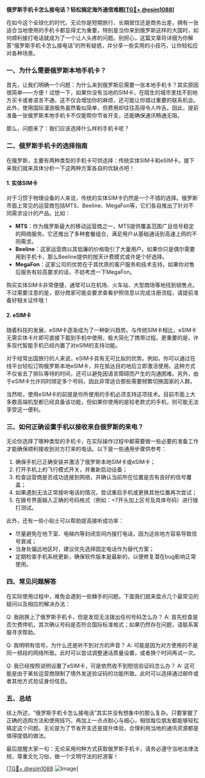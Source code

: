 **俄罗斯手机卡怎么接电话？轻松搞定海外通信难题[[TG💪+ @esim1088](https://t.me/s/esim1088)]**

在如今这个全球化的时代，无论你是短期旅行、长期居住还是商务出差，拥有一张适合当地使用的手机卡都显得尤为重要。特别是当你来到俄罗斯这样的大国时，如何顺利接打电话就成为了一个让人头疼的问题。别担心，这篇文章将详细为你解答“俄罗斯手机卡怎么接电话”的所有疑惑，并分享一些实用的小技巧，让你轻松应对各种场景。

### 一、为什么需要俄罗斯本地手机卡？

首先，让我们明确一个问题：为什么来到俄罗斯后需要一张本地手机卡？其实原因很简单——方便！试想一下，如果你没有当地的SIM卡，在陌生的城市里找不到地方买卡或者语言不通，这不仅会增加你的麻烦，还可能让你错过重要的联系机会。此外，使用国际漫游服务虽然看似简单，但费用却往往高得令人咋舌。因此，提前准备一张俄罗斯本地手机卡不仅能帮你节省开支，还能确保通讯畅通无阻。

那么，问题来了：我们应该选择什么样的手机卡呢？

### 二、俄罗斯手机卡的选择指南

在俄罗斯，主要有两种类型的手机卡可供选择：传统实体SIM卡和eSIM卡。接下来我们就来具体分析一下这两种方案各自的优缺点吧！

#### 1. 实体SIM卡

对于习惯于物理设备的人来说，传统的实体SIM卡仍然是一个不错的选择。俄罗斯市面上常见的运营商包括MTS、Beeline、MegaFon等，它们各自推出了针对不同需求设计的产品。比如：

- **MTS**：作为俄罗斯最大的移动运营商之一，MTS提供覆盖范围广且信号稳定的网络服务。它还推出了多种套餐组合，满足用户从基础通话到高速上网的不同需求。
- **Beeline**：这家运营商以其低廉的价格吸引了大量用户。如果你只是偶尔需要用到手机卡，那么Beeline提供的按天计费模式或许是个好选择。
- **MegaFon**：这家公司的优势在于其优质的客户服务和技术支持。如果你对售后服务有较高要求的话，不妨考虑一下MegaFon。

购买实体SIM卡非常便捷，通常可以在机场、火车站、大型商场等地找到销售点。不过需要注意的是，部分商家可能会要求查看护照信息以完成注册流程，请提前准备好相关证件哦！

#### 2. eSIM卡

随着科技的发展，eSIM卡逐渐成为了一种新兴趋势。与传统SIM卡相比，eSIM卡无需实体卡片即可直接下载到手机中使用，极大简化了携带过程。更重要的是，许多现代智能手机已经内置了对eSIM的支持功能。

对于经常出国旅行的人来说，eSIM卡具有无可比拟的优势。例如，你可以通过在线平台轻松订购俄罗斯本地eSIM卡，并在抵达目的地后立即激活使用。这种方式不仅省去了排队等待的时间，还可以避免因语言障碍而产生的沟通困难。另外，由于eSIM卡允许同时绑定多个号码，因此非常适合那些需要频繁切换国家的人群。

当然啦，使用eSIM卡的前提是你所使用的手机必须支持这项技术。目前市面上大多数高端机型都已经具备该功能，但如果你使用的是较老款式的手机，则可能无法享受这一便利。

### 三、如何正确设置手机以接收来自俄罗斯的来电？

无论你选择了哪种类型的手机卡，在实际操作过程中都需要做一些必要的准备工作才能确保顺利接收到对方打来的电话。以下是一些通用步骤供参考：

1. 确保手机已正确安装并激活了俄罗斯本地SIM卡或eSIM卡；
2. 打开手机上的飞行模式开关，并重新启动设备；
3. 检查运营商是否成功连接到网络，并确认当前所在位置是否有良好的信号覆盖；
4. 如果遇到无法正常接听电话的情况，尝试重启手机或更换其他位置再次尝试；
5. 在拨号界面输入正确的号码格式（例如：+7开头加上区号及具体号码）进行拨打测试。

此外，还有一些小贴士可以帮助提高接听成功率：

- 尽量避免在地下室、电梯内等封闭空间内接打电话，因为这些地方容易导致信号衰减；
- 当身处偏远地区时，建议优先选择固定电话作为替代方案；
- 定期检查手机系统更新，确保软件版本是最新的，以便修复潜在bug影响正常使用。

### 四、常见问题解答

在实际使用过程中，难免会遇到一些棘手的问题。下面我们就来盘点几个最常见的疑问以及相应的解决办法：

Q: 我刚换上了俄罗斯手机卡，但是发现无法拨出任何号码怎么办？
A: 首先检查是否欠费停机，其次确认号码是否符合国际标准格式；如果仍然存在问题，请联系客服寻求帮助。

Q: 我明明有信号，为什么还是听不到对方的声音？
A: 可能是因为对方使用的不是同一频段的网络所致。此时可以尝试调整通话质量设置，或者换个时间再试一次。

Q: 我已经按照说明设置了eSIM卡，可是依然收不到短信验证码怎么办？
A: 这可能是由于某些运营商限制了境外发送验证码的功能所致。此时可以选择通过邮件或者其他方式验证身份信息。

### 五、总结

综上所述，“俄罗斯手机卡怎么接电话”其实并没有想象中的那么复杂。只要掌握了正确的选购方法和使用技巧，再加上一点点耐心与细心，相信每位朋友都能够轻松搞定这个问题。无论是为了节省开支还是提升体验，合理利用当地的通讯资源都是值得提倡的做法。

最后提醒大家一句：无论采用何种方式获取俄罗斯手机卡，请务必遵守当地法律法规，尊重文化习俗，做一个文明守法的好游客！

[[TG💪+ @esim1088](https://t.me/s/esim1088) ![Image](https://i.postimg.cc/4NQfJmqS/Snipaste-2025-05-13-00-14-12.png)]